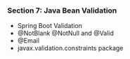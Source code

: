 ### Section 7: Java Bean Validation
- Spring Boot Validation
- @NotBlank @NotNull and @Valid
- @Email
- javax.validation.constraints package
